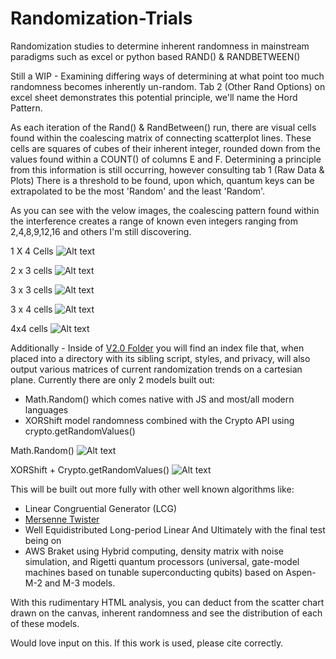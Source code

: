# Randomization-Trials
Randomization studies to determine inherent randomness in mainstream paradigms such as excel or python based RAND() &amp; RANDBETWEEN() 


Still a WIP - Examining differing ways of determining at what point too much randomness becomes inherently un-random. Tab 2 (Other Rand Options) on excel sheet demonstrates this potential principle, we'll name the Hord Pattern.

As each iteration of the Rand() & RandBetween() run, there are visual cells found within the coalescing matrix of connecting scatterplot lines. These cells are squares of cubes of their inherent integer, rounded down from the values found within a COUNT() of columns E and F. Determining a principle from this information is still occurring, however consulting tab 1 (Raw Data & Plots) There is a threshold to be found, upon which, quantum keys can be extrapolated to be the most 'Random' and the least 'Random'.

As you can see with the velow images, the coalescing pattern found within the interference creates a range of known even integers ranging from 2,4,8,9,12,16 and others I'm still discovering.

1 X 4 Cells 
![Alt text](assets/1x4.png?raw=true "Title")

2 x 3 cells
![Alt text](assets/2x3.png?raw=true "Title")

3 x 3 cells
![Alt text](assets/3sq.png?raw=true "Title")

3 x 4 cells
![Alt text](assets/3x4.png?raw=true "Title")

4x4 cells
![Alt text](assets/4sq.png?raw=true "Title")

Additionally - Inside of [V2.0 Folder](https://github.com/hord-brayden/Randomization-Trials/tree/main/v2.0) you will find an index file that, when placed into a directory with its sibling script, styles, and privacy, will also output various matrices of current randomization trends on a cartesian plane. Currently there are only 2 models built out:

* Math.Random() which comes native with JS and most/all modern languages
* XORShift model randomness combined with the Crypto API using crypto.getRandomValues()

Math.Random()
![Alt text](assets/mathrandom.png?raw=true "Title")

XORShift + Crypto.getRandomValues()
![Alt text](assets/xorshiftcrypto.png?raw=true "Title")

This will be built out more fully with other well known algorithms like:

* Linear Congruential Generator (LCG)
* [Mersenne Twister](https://github.com/boo1ean/mersenne-twister)
* Well Equidistributed Long-period Linear
And Ultimately with the final test being on
* AWS Braket using Hybrid computing, density matrix with noise simulation, and Rigetti quantum processors (universal, gate-model machines based on tunable superconducting qubits) based on Aspen-M-2 and M-3 models.

With this rudimentary HTML analysis, you can deduct from the scatter chart drawn on the canvas, inherent randomness and see the distribution of each of these models.


Would love input on this. If this work is used, please cite correctly. 
